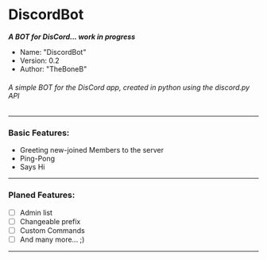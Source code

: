 # DiscordBot
**_A BOT for DisCord... work in progress_**

- Name: "DiscordBot"
- Version: 0.2
- Author: "TheBoneB"

###### A simple BOT for the DisCord app, created in python using the discord.py API
----------------------------------------------------------------------------
### Basic Features:

- Greeting new-joined Members to the server
- Ping-Pong
- Says Hi

-------------------------------------------------------------------------------
### Planed Features:

- [ ] Admin list
- [ ] Changeable prefix
- [ ] Custom Commands
- [ ] And many more... ;)

---------------------------------------------------------------------------------

